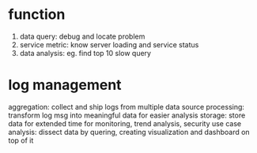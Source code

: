 # function
1. data query: debug and locate problem
2. service metric: know server loading and service status
3. data analysis: eg. find top 10 slow query

# log management
aggregation: collect and ship logs from multiple data source
processing: transform log msg into meaningful data for easier analysis
storage: store data for extended time for monitoring, trend analysis, security use case
analysis: dissect data by quering, creating visualization and dashboard on top of it












